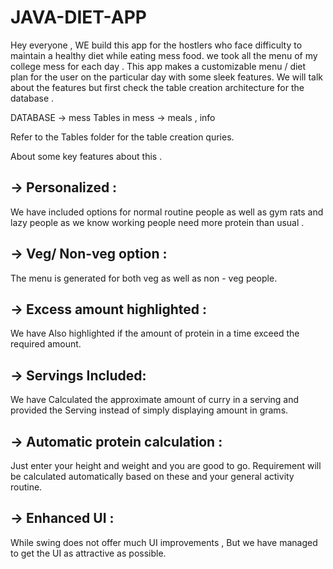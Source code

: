 # JAVA-DIET-APP
Hey everyone , WE build this app for the hostlers who face difficulty to maintain a healthy diet while eating mess food.
we took all the menu of my college mess for each day  .
This app makes a customizable menu / diet plan for the user on the particular day with some sleek features.
We will talk about the features but first check the table creation architecture for the database . 

DATABASE -> mess 
Tables in mess -> meals , info

Refer to the Tables folder for the table creation quries.

 About some key features about this .

## ->  Personalized :
We  have  included options for normal routine people as well as gym rats and lazy people as we know working people need more protein than usual . 

## -> Veg/ Non-veg option :
The menu is generated for both veg as well as non - veg people.

## -> Excess amount highlighted :
We have Also highlighted if the amount of protein in a time exceed the required amount.

## -> Servings Included:
We have Calculated the approximate amount of curry in a serving and provided the Serving instead of simply displaying amount in grams.

## -> Automatic protein calculation :
Just enter your height and weight and you are good to go. Requirement will be calculated automatically based on these and your general activity routine.

## -> Enhanced UI :
While swing does not offer much UI improvements , But we have managed to get the UI as attractive as possible.
